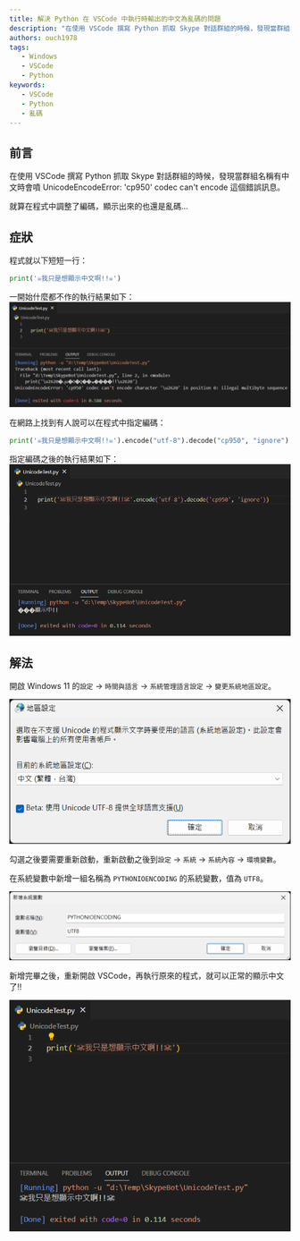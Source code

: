 ```yaml
---
title: 解決 Python 在 VSCode 中執行時輸出的中文為亂碼的問題
description: "在使用 VSCode 撰寫 Python 抓取 Skype 對話群組的時候，發現當群組名稱有中文時會噴 UnicodeEncodeError: 'cp950' codec can't encode 這個錯誤訊息，就算在程式中調整了編碼，顯示出來的也還是亂碼..."
authors: ouch1978
tags: 
   - Windows
   - VSCode
   - Python
keywords: 
   - VSCode
   - Python
   - 亂碼
---
```


## 前言

在使用 VSCode 撰寫 Python 抓取 Skype 對話群組的時候，發現當群組名稱有中文時會噴 UnicodeEncodeError: 'cp950' codec can't encode 這個錯誤訊息。

就算在程式中調整了編碼，顯示出來的也還是亂碼...

<!--truncate-->

## 症狀

程式就以下短短一行：

```python title="UnicodeTest.py"
print('☠我只是想顯示中文啊!!☠')
```

一開始什麼都不作的執行結果如下：
![出現 cp950 無法編碼的錯誤](python-unicode-cp950-encode-error.png "出現 cp950 無法編碼的錯誤")

在網路上找到有人說可以在程式中指定編碼：

```python title="UnicodeTest.py"
print('☠我只是想顯示中文啊!!☠').encode("utf-8").decode("cp950", "ignore")
```

指定編碼之後的執行結果如下：
![看來還是亂碼啊](python-cannot-display-utf8-correctly.png "看來還是亂碼啊")

## 解法

開啟 Windows 11 的`設定` -> `時間與語言` -> `系統管理語言設定` -> `變更系統地區設定`。

![勾選"Beta:使用 Unicode UTF-8 提供全球語言支援"](enable-utf-8-worldwide-support.png "勾選'Beta:使用 Unicode UTF-8 提供全球語言支援'")

勾選之後要需要重新啟動，重新啟動之後到`設定` -> `系統` -> `系統內容` -> `環境變數`。

在系統變數中新增一組名稱為 `PYTHONIOENCODING` 的系統變數，值為 `UTF8`。

![新增 PYTHONIOENCODING 環境變數](add-python-io-encoding-environment-variable.png "新增 PYTHONIOENCODING 環境變數")

新增完畢之後，重新開啟 VSCode，再執行原來的程式，就可以正常的顯示中文了!!

![總算可以正常顯示中文了](display-utf8-correctly.png "總算可以正常顯示中文了")
